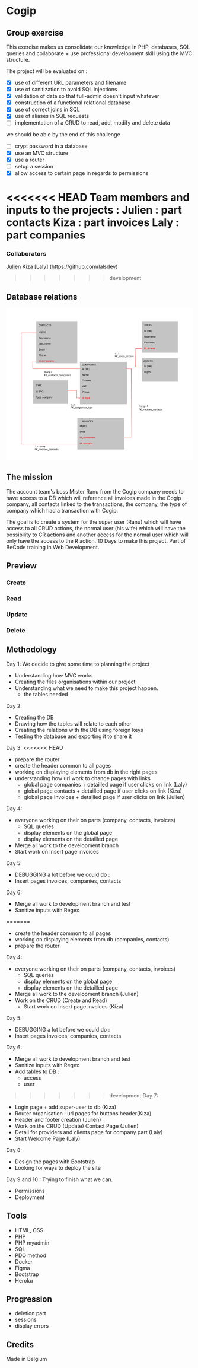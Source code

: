 # Cogip

## Group exercise

This exercise makes us consolidate our knowledge in PHP, databases, SQL queries and collaborate + use professional development skill using the MVC structure.

The project will be evaluated on :

- [X] use of different URL parameters and filename   
- [X] use of sanitization to avoid SQL injections 
- [X] validation of data so that full-admin doesn’t input whatever 
- [X] construction of a functional relational database 
- [X] use of correct joins in SQL 
- [X] use of aliases in SQL requests
- [ ] implementation of a CRUD to read, add, modify and delete data

we should be able by the end of this challenge

- [ ] crypt password in a database 
- [X] use an MVC structure 
- [X] use a router 
- [ ] setup a session 
- [X] allow access to certain page in regards to permissions 

<<<<<<< HEAD
Team members and inputs to the projects :
Julien : part contacts
Kiza : part invoices
Laly : part companies
=======
### Collaborators
[Julien](https://github.com/ggbjulien)
[Kiza](https://github.com/Kiza-coder/) 
[Laly] (https://github.com/lalsdev)
>>>>>>> development

## Database relations

![dbrelations](VIVELACOGIP.jpg)

## The mission

The account team's boss Mister Ranu from the Cogip company needs to have access to a DB which will reference all invoices made in the Cogip company, all contacts linked to the transactions, the company, the type of company which had a transaction with Cogip.

The goal is to create a system for the super user (Ranu) which will have access to all CRUD actions, the normal user (his wife) which will have the possibility to CR actions and another access for the normal user which will only have the access to the R action. 10 Days to make this project. Part of BeCode training in Web Development.

## Preview
### Create
### Read
### Update
### Delete

## Methodology

Day 1:
We decide to give some time to planning the project

- Understanding how MVC works
- Creating the files organisations within our project
- Understanding what we need to make this project happen.
  - the tables needed

Day 2:

- Creating the DB
- Drawing how the tables will relate to each other
- Creating the relations with the DB using foreign keys
- Testing the database and exporting it to share it


Day 3:
<<<<<<< HEAD
- prepare the router
- create the header common to all pages
- working on displaying elements from db in the right pages
- understanding how url work to change pages with links
  - global page companies + detailled page if user clicks on link (Laly)
  - global page contacts + detailled page if user clicks on link (Kiza)
  - global page invoices + detailled page if user clicks on link (Julien)



Day 4:
- everyone working on their on parts (company, contacts, invoices)
  - SQL queries
  - display elements on the global page
  - display elements on the detailled page
 - Merge all work to the development branch
 - Start work on Insert page invoices
 
 
Day 5:
  - DEBUGGING a lot before we could do :
  - Insert pages invoices, companies, contacts
  
Day 6:
  - Merge all work to development branch and test
  - Sanitize inputs with Regex
 
  
=======

- create the header common to all pages
- working on displaying elements from db (companies, contacts)
- prepare the router

Day 4:
- everyone working on their on parts (company, contacts, invoices)
    - SQL queries
    - display elements on the global page
    - display elements on the detailled page
- Merge all work to the development branch (Julien)
- Work on the CRUD (Create and Read) 
    - Start work on Insert page invoices (Kiza)

Day 5:
- DEBUGGING a lot before we could do :
- Insert pages invoices, companies, contacts

Day 6:
- Merge all work to development branch and test
- Sanitize inputs with Regex
- Add tables to DB :
    - access
    - user

>>>>>>> development
Day 7:
- Login page + add super-user to db (Kiza)
- Router organisation : url pages for buttons header(Kiza)
- Header and footer creation (Julien)
- Work on the CRUD (Update) Contact Page (Julien)
- Detail for providers and clients page for company part (Laly)
- Start Welcome Page (Laly)

Day 8:
- Design the pages with Bootstrap
- Looking for ways to deploy the site

Day 9 and 10 :
Trying to finish what we can.
- Permissions
- Deployment

## Tools

- HTML, CSS
- PHP
- PHP myadmin
- SQL 
- PDO method
- Docker
- Figma
- Bootstrap
- Heroku

## Progression
- deletion part
- sessions
- display errors

## Credits
Made in Belgium
